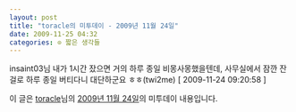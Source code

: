 ```yaml
---
layout: post
title: "toracle의 미투데이 - 2009년 11월 24일"
date: 2009-11-25 04:32
categories: ⊙ 짧은 생각들
---
```


insaint03님 내가 1시간 잤으면 거의 하루 종일 비몽사몽했을텐데, 사무실에서 잠깐 잔걸로 하루 종일 버티다니 대단하군요 ㅎㅎ(twi2me) [ 2009-11-24 09:20:58 ]

이 글은 [toracle](http://me2day.net/toracle)님의 [2009년 11월 24일](http://me2day.net/toracle/2009/11/24#09:20:58)의 미투데이 내용입니다.


       
